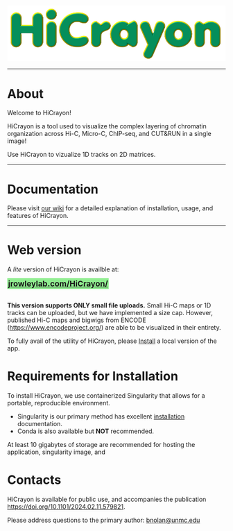<div style="text-align: center;">
  <img src="www/logo/HiCrayon_logo2.png" alt="HiCrayon Logo" width="750" />
</div>

------------------------------------------
# About

Welcome to HiCrayon! 

HiCrayon is a tool used to visualize the complex layering of chromatin organization across Hi-C, Micro-C, ChIP-seq, and CUT&RUN in a single image!

Use HiCrayon to vizualize 1D tracks on 2D matrices.

---------------------------------------------
# Documentation

Please visit [our wiki](https://github.com/JRowleyLab/HiCrayon/wiki) for a detailed explanation of installation, usage, and features of HiCrayon.

---------------------------------------------
# Web version

A *lite* version of HiCrayon is availble at:

<span style="background-color: lightgreen; font-size: 18px; padding: 2px;">
  <a href="https://jrowleylab.com/HiCrayon/" style="font-weight: bold;">jrowleylab.com/HiCrayon/</a>
</span>
</br></br>

**This version supports ONLY small file uploads.**
Small Hi-C maps or 1D tracks can be uploaded, but we have implemented a size cap. However, published Hi-C maps and bigwigs from ENCODE (https://www.encodeproject.org/) are able to be visualized in their entirety.
<!-- and locally stored small bedGraph files. -->

To fully avail of the utility of HiCrayon, please [Install](/www/md_pages/installation.md) a local version of the app.

# Requirements for Installation
To install HiCrayon, we use containerized Singularity that allows for a portable, reproducible environment.  
* Singularity is our primary method has excellent [installation](https://docs.sylabs.io/guides/3.0/user-guide/installation.html) documentation.
* Conda is also available but **NOT** recommended.

At least 10 gigabytes of storage are recommended for hosting the application, singularity image, and  

# Contacts
HiCrayon is available for public use, and accompanies the publication  https://doi.org/10.1101/2024.02.11.579821.

Please address questions to the primary author: bnolan@unmc.edu



